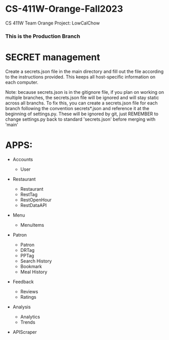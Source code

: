 # CS-411W-Orange-Fall2023
CS 411W Team Orange Project: LowCalChow

### This is the Production Branch
# SECRET management
Create a secrets.json file in the main directory and fill out the file according to the instructions provided. This keeps all host-specific information on each computer. 

Note: because secrets.json is in the gitignore file, if you plan on working on multiple branches, the secrets.json file will be ignored and will stay static across all branchs. To fix this, you can create a secrets.json file for each branch following the convention secrets*.json and reference it at the beginning of settings.py. These will be ignored by git, just REMEMBER to change settings.py back to standard 'secrets.json' before merging with 'main'

# APPS:
* Accounts
  * User

* Restaurant    
  * Restaurant
  * RestTag
  * RestOpenHour
  * RestDataAPI

* Menu
  * MenuItems

* Patron
  * Patron
  * DRTag
  * PPTag
  * Search History
  * Bookmark
  * Meal History

* Feedback
  * Reviews
  * Ratings

* Analysis
  * Analytics
  * Trends

* APIScraper
